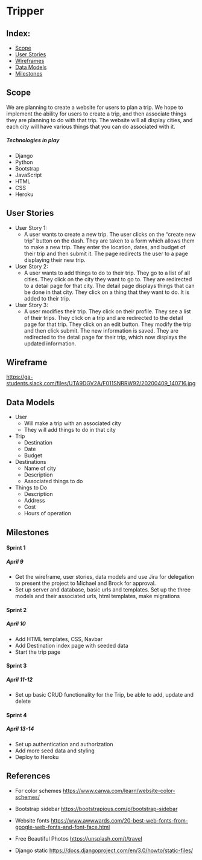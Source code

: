 # Tripper

## Index:

- [Scope](#Scope)
- [User Stories](#user-stories)
- [Wireframes](#wireframes)
- [Data Models](#data-models)
- [Milestones](#milestones)

## Scope
We are planning to create a website for users to plan a trip. We hope to implement the ability for users to create a trip, and then associate things they are planning to do with that trip. The website will all display cities, and each city will have various things that you can do associated with it.

##### Technologies in play
- Django
- Python
- Bootstrap
- JavaScript
- HTML 
- CSS 
- Heroku

## User Stories
- User Story 1: 
    - A user wants to create a new trip. The user clicks on the “create new trip” button on the dash. They are taken to a form which allows them to make a new trip. They enter the location, dates, and budget of their trip and then submit it. The page redirects the user to a page displaying their new trip. 
- User Story 2: 
    - A user wants to add things to do to their trip. They go to a list of all cities. They click on the city they want to go to. They are redirected to a detail page for that city. The detail page displays things that can be done in that city. They click on a thing that they want to do. It is added to their trip. 
- User Story 3: 
    - A user modifies their trip. They click on their profile. They see a list of their trips. They click on a trip and are redirected to the detail page for that trip. They click on an edit button. They modify the trip and then click submit. The new information is saved. They are redirected to the detail page for their trip, which now displays the updated information. 



## Wireframe
https://ga-students.slack.com/files/UTA9DGV2A/F011SNRRW92/20200409_140716.jpg 

## Data Models
- User
    - Will make a trip with an associated city
    - They will add things to do in that city
- Trip
    - Destination
    - Date
    - Budget 
- Destinations
    - Name of city
    - Description
    - Associated things to do
- Things to Do
    - Description
    - Address
    - Cost
    - Hours of operation


## Milestones

#### Sprint 1 
##### April 9
- Get the wireframe, user stories, data models and use Jira for delegation to present the project to Michael and Brock for approval.
- Set up server and database, basic urls and templates. Set up the three models and their associated urls, html templates, make migrations
#### Sprint 2
##### April 10
- Add HTML templates, CSS, Navbar
- Add Destination index page with seeded data
- Start the trip page
#### Sprint 3
##### April 11-12
- Set up basic CRUD functionality for the Trip, be able to add, update and delete
#### Sprint 4
##### April 13-14
- Set up authentication and authorization
- Add more seed data and styling
- Deploy to Heroku

## References
- For color schemes
https://www.canva.com/learn/website-color-schemes/

- Bootstrap sidebar
https://bootstrapious.com/p/bootstrap-sidebar

- Website fonts
https://www.awwwards.com/20-best-web-fonts-from-google-web-fonts-and-font-face.html

- Free Beautiful Photos
https://unsplash.com/t/travel

- Django static
https://docs.djangoproject.com/en/3.0/howto/static-files/
